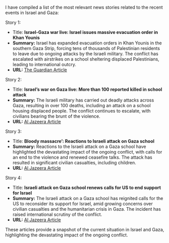 I have compiled a list of the most relevant news stories related to the recent events in Israel and Gaza:

Story 1:
- Title: **Israel-Gaza war live: Israel issues massive evacuation order in Khan Younis**
- **Summary:** Israel has expanded evacuation orders in Khan Younis in the southern Gaza Strip, forcing tens of thousands of Palestinian residents to leave due to ongoing attacks by the Israeli military. The conflict has escalated with airstrikes on a school sheltering displaced Palestinians, leading to international outcry.
- **URL:** [The Guardian Article](https://www.theguardian.com/world/live/2024/aug/11/israel-gaza-war-live-mahmoud-abbas-missile-strikes-school)

Story 2:
- Title: **Israel’s war on Gaza live: More than 100 reported killed in school attack**
- **Summary:** The Israeli military has carried out deadly attacks across Gaza, resulting in over 100 deaths, including an attack on a school housing displaced people. The conflict continues to escalate, with civilians bearing the brunt of the violence.
- **URL:** [Al Jazeera Article](https://www.aljazeera.com/news/liveblog/2024/8/10/israels-war-on-gaza-live-70000-flee-new-israeli-operation-in-khan-younis)

Story 3:
- Title: **Bloody massacre’: Reactions to Israeli attack on Gaza school**
- **Summary:** Reactions to the Israeli attack on a Gaza school have highlighted the devastating impact of the ongoing conflict, with calls for an end to the violence and renewed ceasefire talks. The attack has resulted in significant civilian casualties, including children.
- **URL:** [Al Jazeera Article](https://www.aljazeera.com/news/2024/8/10/bloody-massacre-reactions-to-israeli-attack-on-gaza-school?traffic_source=rss)

Story 4:
- Title: **Israeli attack on Gaza school renews calls for US to end support for Israel**
- **Summary:** The Israeli attack on a Gaza school has reignited calls for the US to reconsider its support for Israel, amid growing concerns over civilian casualties and the humanitarian crisis in Gaza. The incident has raised international scrutiny of the conflict.
- **URL:** [Al Jazeera Article](https://www.aljazeera.com/news/2024/8/10/israeli-attack-on-gaza-school-renews-calls-for-us-to-end-support-for-israel?traffic_source=rss)

These articles provide a snapshot of the current situation in Israel and Gaza, highlighting the devastating impact of the ongoing conflict.